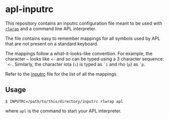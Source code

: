 # apl-inputrc

This repository contains an inputrc configuration file meant to be used with
[`rlwrap`][rlwrap] and a command line APL interpreter.

The file contains easy to remember mappings for all symbols used by APL that
are not present on a standard keyboard.

The mappings follow a what-it-looks-like convention. For example, the character
`←` looks like `<-` and so can be typed using a 3 character sequence: `` `<- ``.
Similarly, the character iota (`⍳`) is typed as `` `i `` and rho (`⍴`) as
`` `p ``.

Refer to the [inputrc](inputrc) file for the list of all the mappings.

## Usage

    $ INPUTRC=/path/to/this/directory/inputrc rlwrap apl

where `apl` is the command to start your APL interpreter.

[rlwrap]: https://github.com/hanslub42/rlwrap

